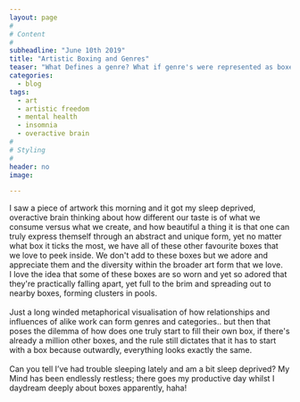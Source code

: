 ```yaml
---
layout: page
#
# Content
#
subheadline: "June 10th 2019"
title: "Artistic Boxing and Genres"
teaser: "What Defines a genre? What if genre's were represented as boxes..?"
categories:
  - blog
tags:
  - art
  - artistic freedom
  - mental health
  - insomnia
  - overactive brain
#
# Styling
#
header: no
image:

---
```

I saw a piece of artwork this morning and it got my sleep deprived, overactive brain thinking about how different our taste is of what we consume versus what we create, and how beautiful a thing it is that one can truly express themself through an abstract and unique form, yet no matter what box it ticks the most, we have all of these other favourite boxes that we love to peek inside. We don't add to these boxes but we adore and appreciate them and the diversity within the broader art form that we love. <br/>
I love the idea that some of these boxes are so worn and yet so adored that they're practically falling apart, yet full to the brim and spreading out to nearby boxes, forming clusters in pools. <br/>
<br/>
Just a long winded metaphorical visualisation of how relationships and influences of alike work can form genres and categories.. but then that poses the dilemma of how does one truly start to fill their own box, if there's already a million other boxes, and the rule still dictates that it has to start with a box because outwardly, everything looks exactly the same. <br/>
<br/>
Can you tell I’ve had trouble sleeping lately and am a bit sleep deprived? My Mind has been endlessly restless; there goes my productive day whilst I daydream deeply about boxes apparently, haha!
